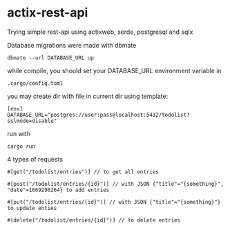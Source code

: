 # actix-rest-api
Trying simple rest-api using actixweb, serde, postgresql and sqlx

Database migrations were made with dbmate

```
dbmate --url DATABASE_URL up
```

while compile, you should set your 
DATABASE_URL
environment variable in 
```
.cargo/config.toml 
```

you may create dir with file in current dir using template:

```
[env]
DATABASE_URL="postgres://user:pass@localhost:5432/todolist?sslmode=disable"
```


run with
```
cargo run
```

4 types of requests
```
#[get("/todolist/entries")] // to get all entries
```
```
#[post("/todolist/entries/{id}")] // with JSON {"title"="{something}", "date"=1669298264} to add entries
```
```
#[put("/todolist/entries/{id}")] // with JSON {"title"="{something}"} to update enties
```
```
#[delete("/todolist/entries/{id}")] // to delete entries
```
